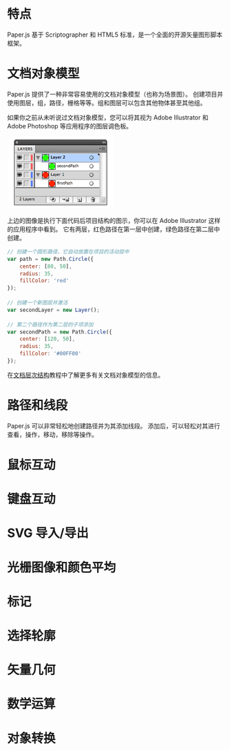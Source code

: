# 特点

Paper.js 基于 Scriptographer 和 HTML5 标准，是一个全面的开源矢量图形脚本框架。

# 文档对象模型

Paper.js 提供了一种非常容易使用的文档对象模型（也称为场景图）。 创建项目并使用图层，组，路径，栅格等等。组和图层可以包含其他物体甚至其他组。

如果你之前从未听说过文档对象模型，您可以将其视为 Adobe Illustrator 和 Adobe Photoshop 等应用程序的图层调色板。

![](/assets/Layers.gif)

上边的图像是执行下面代码后项目结构的图示，你可以在 Adobe Illustrator 这样的应用程序中看到。 它有两层，红色路径在第一层中创建，绿色路径在第二层中创建。

```js
// 创建一个圆形路径，它自动放置在项目的活动层中
var path = new Path.Circle({
    center: [80, 50],
    radius: 35,
    fillColor: 'red'
});

// 创建一个新图层并激活
var secondLayer = new Layer();

// 第二个路径作为第二层的子项添加
var secondPath = new Path.Circle({
    center: [120, 50],
    radius: 35,
    fillColor: '#00FF00'
});
```

在[文档层次结构](http://www.scriptographer.org/tutorials/document-items/document-hierarchy/)教程中了解更多有关文档对象模型的信息。

# 路径和线段

Paper.js 可以非常轻松地创建路径并为其添加线段。 添加后，可以轻松对其进行查看，操作，移动，移除等操作。

# 鼠标互动

# 键盘互动

# SVG 导入/导出

# 光栅图像和颜色平均

# 标记

# 选择轮廓

# 矢量几何

# 数学运算

# 对象转换



